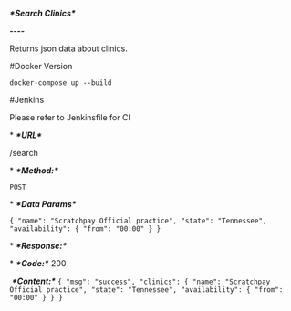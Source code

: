 ***\*Search Clinics\****

**----**

  Returns json data about clinics.

  \#Docker Version

`docker-compose up --build`       

  \#Jenkins

  Please refer to Jenkinsfile for CI



\* ***\*URL\****



  /search



\* ***\*Method:\****



  `POST`

  



\* ***\*Data Params\****

 `{ "name": "Scratchpay Official practice", "state": "Tennessee", "availability": { "from": "00:00" } }`



\* ***\*Response:\****



  \* ***\*Code:\**** 200 <br />

​    ***\*Content:\**** `{ "msg": "success", "clinics": { "name": "Scratchpay Official practice", "state": "Tennessee", "availability": { "from": "00:00" } } }`

 